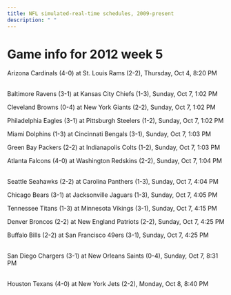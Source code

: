 ```yaml
---
title: NFL simulated-real-time schedules, 2009-present
description: " "
---
```


# Game info for 2012 week 5

Arizona Cardinals (4-0) at St. Louis Rams (2-2), Thursday, Oct 4, 8:20 PM

<br/>Baltimore Ravens (3-1) at Kansas City Chiefs (1-3), Sunday, Oct 7, 1:02 PM

Cleveland Browns (0-4) at New York Giants (2-2), Sunday, Oct 7, 1:02 PM

Philadelphia Eagles (3-1) at Pittsburgh Steelers (1-2), Sunday, Oct 7, 1:02 PM

Miami Dolphins (1-3) at Cincinnati Bengals (3-1), Sunday, Oct 7, 1:03 PM

Green Bay Packers (2-2) at Indianapolis Colts (1-2), Sunday, Oct 7, 1:03 PM

Atlanta Falcons (4-0) at Washington Redskins (2-2), Sunday, Oct 7, 1:04 PM

<br/>Seattle Seahawks (2-2) at Carolina Panthers (1-3), Sunday, Oct 7, 4:04 PM

Chicago Bears (3-1) at Jacksonville Jaguars (1-3), Sunday, Oct 7, 4:05 PM

Tennessee Titans (1-3) at Minnesota Vikings (3-1), Sunday, Oct 7, 4:15 PM

Denver Broncos (2-2) at New England Patriots (2-2), Sunday, Oct 7, 4:25 PM

Buffalo Bills (2-2) at San Francisco 49ers (3-1), Sunday, Oct 7, 4:25 PM

<br/>San Diego Chargers (3-1) at New Orleans Saints (0-4), Sunday, Oct 7, 8:31 PM

<br/>Houston Texans (4-0) at New York Jets (2-2), Monday, Oct 8, 8:40 PM


